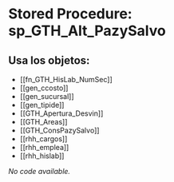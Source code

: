 # Stored Procedure: sp_GTH_Alt_PazySalvo

## Usa los objetos:
- [[fn_GTH_HisLab_NumSec]]
- [[gen_ccosto]]
- [[gen_sucursal]]
- [[gen_tipide]]
- [[GTH_Apertura_Desvin]]
- [[GTH_Areas]]
- [[GTH_ConsPazySalvo]]
- [[rhh_cargos]]
- [[rhh_emplea]]
- [[rhh_hislab]]

*No code available.*
